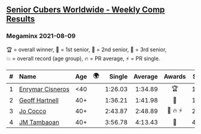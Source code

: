 <style>table {white-space: nowrap;}</style>
<link rel="stylesheet" type="text/css" href="/scw-comp/css/flags.css" />

## [Senior Cubers Worldwide - Weekly Comp Results](/scw-comp/results/)
### Megaminx 2021-08-09

<span style="white-space: nowrap;">🏆 = overall winner</span>, <span style="white-space: nowrap;">🥇 = 1st senior</span>, <span style="white-space: nowrap;">🥈 = 2nd senior</span>, <span style="white-space: nowrap;">🥉 = 3rd senior</span>, <span style="white-space: nowrap;">💥 = overall record (age group)</span>, <span style="white-space: nowrap;">🔥 = PR average</span>, <span style="white-space: nowrap;">⚡ = PR single</span>.

| # | Name | Age | 🌍 | Single | Average | Awards | Solve 1 | Solve 2 | Solve 3 | Solve 4 | Solve 5 | Video |
| :--: | :-- | :--: | :--: | --: | --: | :--: | --: | --: | --: | --: | --: | :-- |
| 1 | [Enrymar Cisneros](../../persons/enrymar_cisneros/minx.md) | <40 | <i class="flag flag-VE" /> | 1:26.03 | 1:34.89 | 🏆 | 1:26.03 | 1:45.74 | 1:31.72 | 1:31.32 | 1:41.64 | [Desktop](https://www.facebook.com/events/799005364067137/permalink/806990666601940) / [Mobile](https://m.facebook.com/events/799005364067137?view=permalink&id=806990666601940) |
| 2 | [Geoff Hartnell](../../persons/geoff_hartnell/minx.md) | 40+ | <i class="flag flag-GB" /> | 1:36.21 | 1:41.98 | 🥇 | 1:36.21 | 1:47.18 | 1:49.48 | 1:42.38 | 1:36.39 | [Desktop](https://www.facebook.com/events/799005364067137/permalink/805738243393849) / [Mobile](https://m.facebook.com/events/799005364067137?view=permalink&id=805738243393849) |
| 3 | [Jo Cocco](../../persons/jo_cocco/minx.md) | 40+ | <i class="flag flag-GB" /> | 2:43.87 | 2:48.89 | 🥈 🔥 ⚡ | 2:43.87 | 2:51.34 | 2:51.46 | DNS | DNS | [Desktop](https://www.facebook.com/JoCocco/videos/373801871032976) / [Mobile](https://m.facebook.com/JoCocco/videos/373801871032976) |
| 4 | [JM Tambaoan](../../persons/jm_tambaoan/minx.md) | 40+ | <i class="flag flag-PH" /> | 3:56.78 | 4:13.43 | 🥉 | 4:45.81 | 3:56.78 | 3:57.71 | DNS | DNS | [Desktop](https://www.facebook.com/events/799005364067137/permalink/806617723305901) / [Mobile](https://m.facebook.com/events/799005364067137?view=permalink&id=806617723305901) |

<!-- Global site tag (gtag.js) - Google Analytics -->
<script async src="https://www.googletagmanager.com/gtag/js?id=UA-86348435-3"></script>
<script>window.dataLayer = window.dataLayer || []; function gtag() {dataLayer.push(arguments);} gtag('js', new Date()); gtag('config', 'UA-86348435-3');</script>
